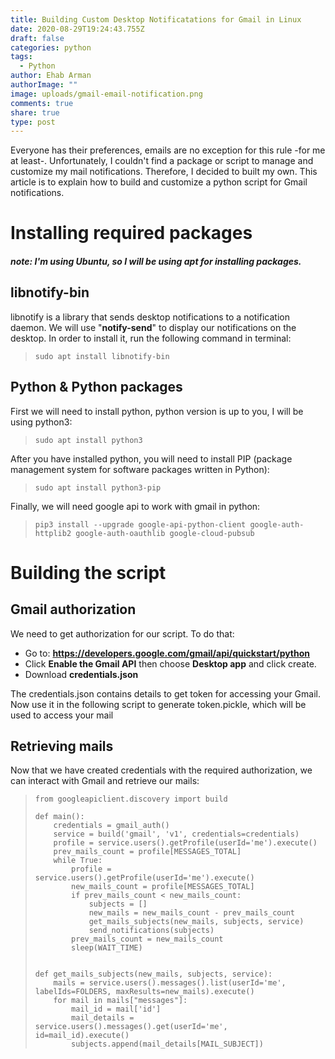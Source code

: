 ```yaml
---
title: Building Custom Desktop Notificatations for Gmail in Linux
date: 2020-08-29T19:24:43.755Z
draft: false
categories: python
tags:
  - Python
author: Ehab Arman
authorImage: ""
image: uploads/gmail-email-notification.png
comments: true
share: true
type: post
---
```

Everyone has their preferences, emails are no exception for this rule -for me at least-. Unfortunately, I couldn't find a package or script to manage and customize my mail notifications. Therefore, I decided to built my own. This article is to explain how to build and customize a python script for Gmail notifications.

# Installing required packages

##### **note:** I'm using Ubuntu, so I will be using **apt** for installing packages.

## libnotify-bin

libnotify is a library that sends desktop notifications to a notification daemon. We will use "**notify-send**" to display our notifications on the desktop. In order to install it, run the following command in terminal:

> `sudo apt install libnotify-bin`

## Python & Python packages

First we will need to install python, python version is up to you, I will be using python3:

> `sudo apt install python3`

After you have installed python, you will need to install PIP (package management system for software packages written in Python):

> `sudo apt install python3-pip`

Finally, we will need google api to work with gmail in python:

> `pip3 install --upgrade google-api-python-client google-auth-httplib2 google-auth-oauthlib google-cloud-pubsub`

# Building the script

## Gmail authorization

We need to get authorization for our script. To do that:

* Go to: **https://developers.google.com/gmail/api/quickstart/python**
* Click **Enable the Gmail API** then choose **Desktop app** and click create.
* Download **credentials.json**

The credentials.json contains details to get token for accessing your Gmail. Now use it in the following script to generate token.pickle, which will be used to access your mail

>

## Retrieving mails

Now that we have created credentials with the required authorization, we can interact with Gmail and retrieve our mails:

> ```
> from googleapiclient.discovery import build
>
> def main():
>     credentials = gmail_auth()
>     service = build('gmail', 'v1', credentials=credentials)
>     profile = service.users().getProfile(userId='me').execute()
>     prev_mails_count = profile[MESSAGES_TOTAL]
>     while True:
>         profile = service.users().getProfile(userId='me').execute()
>         new_mails_count = profile[MESSAGES_TOTAL]
>         if prev_mails_count < new_mails_count:
>             subjects = []
>             new_mails = new_mails_count - prev_mails_count
>             get_mails_subjects(new_mails, subjects, service)
>             send_notifications(subjects)
>         prev_mails_count = new_mails_count
>         sleep(WAIT_TIME)
>
>
> def get_mails_subjects(new_mails, subjects, service):
>     mails = service.users().messages().list(userId='me', labelIds=FOLDERS, maxResults=new_mails).execute()
>     for mail in mails["messages"]:
>         mail_id = mail['id']
>         mail_details = service.users().messages().get(userId='me', id=mail_id).execute()
>         subjects.append(mail_details[MAIL_SUBJECT])
> ```
